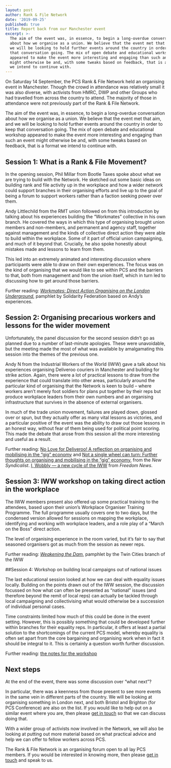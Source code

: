 ```yaml
---
layout: post
author: Rank & File Network
date: '2019-09-25'
published: true
title: Report back from our Manchester event
excerpt: >-
  The aim of the event was, in essence, to begin a long-overdue conversation
  about how we organise as a union. We believe that the event met that aim, and
  we will be looking to hold further events around the country in order to keep
  that conversation going. The mix of open debate and educational workshop
  appeared to make the event more interesting and engaging than such an event
  might otherwise be and, with some tweaks based on feedback, that is a format
  we intend to continue with.
---
```

On Saturday 14 September, the PCS Rank & File Network held an organising event in Manchester. Though the crowd in attendance was relatively small it was also diverse, with activists from HMRC, DWP and other Groups who had travelled from across the country to attend. The majority of those in attendance were not previously part of the Rank & File Network.

The aim of the event was, in essence, to begin a long-overdue conversation about how we organise as a union. We believe that the event met that aim, and we will be looking to hold further events around the country in order to keep that conversation going. The mix of open debate and educational workshop appeared to make the event more interesting and engaging than such an event might otherwise be and, with some tweaks based on feedback, that is a format we intend to continue with.

## Session 1: What is a Rank & File Movement?

In the opening session, Phil Millar from Bootle Taxes spoke about what we are trying to build with the Network. He sketched out some basic ideas on building rank and file activity up in the workplace and how a wider network could support branches in their organising efforts and live up to the goal of being a forum to support workers rather than a faction seeking power over them.

Andy Littlechild from the RMT union followed on from this introduction by talking about his experiences building the “Workmates” collective in his own branch. He covered the ways in which this type of organising brought union members and non-members, and permanent and agency staff, together against management and the kinds of collective direct action they were able to build within the workplace. Some of it part of official union campaigning, and much of it beyond that. Crucially, he also spoke honestly about mistakes made and lessons to learn from them.

This led into an extremely animated and interesting discussion where participants were able to draw on their own experiences. The focus was on the kind of organising that we would like to see within PCS and the barriers to that, both from management and from the union itself, which in turn led to discussing how to get around those barriers.

Further reading: [_Workmates: Direct Action Organising on the London Underground_](http://www.solfed.org.uk/solfed/tp-1-workmates-direct-action-workplace-organising-on-the-london-underground), pamphlet by Solidarity Federation based on Andy’s experiences.

## Session 2: Organising precarious workers and lessons for the wider movement

Unfortunately, the panel discussion for the second session didn’t go as planned due to a number of last-minute apologies. These were unavoidable, but the meeting made the most of what was available by amalgamating this session into the themes of the previous one.

Andy N from the Industrial Workers of the World (IWW) gave a talk about his experiences organising Deliveroo couriers in Manchester and building for strike action. Again, there were a lot of practical lessons to draw from the experience that could translate into other areas, particularly around the particular kind of organising that the Network is keen to build – where workers aren’t merely foot soldiers for plans put together by their reps but produce workplace leaders from their own numbers and an organising infrastructure that survives in the absence of external organisers.

In much of the trade union movement, failures are played down, glossed over or spun, but they actually offer as many vital lessons as victories, and a particular positive of the event was the ability to draw out those lessons in an honest way, without fear of them being used for political point scoring. This made the debate that arose from this session all the more interesting and useful as a result.

Further reading: [No Love for Deliveroo! A reflection on organising and mobilising in the “gig” economy](https://newsyndicalist.org/2019/02/15/manchester-deliveroo-strike/) and [Not a single wheel can turn: Further thoughts on organising and mobilising in the “gig” economy](https://newsyndicalist.org/2019/03/01/not-a-single-wheel-can-turn-further-thoughts-on-organising-and-mobilising-in-the-gig-economy/), from the _New Syndicalist_. [I, Wobbly — a new cycle of the IWW](https://freedomnews.org.uk/i-wobbly-a-new-cycle-of-the-iww/) from _Freedom News_.

## Session 3: IWW workshop on taking direct action in the workplace

The IWW members present also offered up some practical training to the attendees, based upon their union’s Workplace Organiser Training Programme. The full programme usually covers one to two days, but the condensed version allowed for sessions on mapping the workplace, identifying and working with workplace leaders, and a role play of a “March on the Boss” direct action.

The level of organising experience in the room varied, but it’s fair to say that seasoned organisers got as much from the session as newer reps.

Further reading: [_Weakening the Dam_](https://www.iww.org/history/library/branches/TwinCitiesGMB/weakining_the_dam), pamphlet by the Twin Cities branch of the IWW

##Session 4: Workshop on building local campaigns out of national issues

The last educational session looked at how we can deal with equality issues locally. Building on the points drawn out of the IWW session, the discussion focussed on how what can often be presented as “national” issues (and therefore beyond the remit of local reps) can actually be tackled through local campaigning and collectivising what would otherwise be a succession of individual personal cases.

Time constraints limited how much of this could be done in the event setting. However, this is possibly something that could be developed further within branches for their equality reps. In particular, it offers at least a partial solution to the shortcomings of the current PCS model, whereby equality is often set apart from the core bargaining and organising work when in fact it should be integral to it. This is certainly a question worth further discussion.

Further reading: [the notes for the workshop](https://equalitysessions.wordpress.com/2019/09/01/national-struggles-into-local-action/?fbclid=IwAR0M3esVCcq04aXhFj5hWXCvVFVGWlRMPkLUYLJYIQIkHicC882AnOCDlTc)

## Next steps

At the end of the event, there was some discussion over “what next”?

In particular, there was a keenness from those present to see more events in the same vein in different parts of the country. We will be looking at organising something in London next, and both Bristol and Brighton (for PCS Conference) are also on the list. If you would like to help out on a similar event where you are, then please [get in touch](mailto:hello@pcsrankandfile.com) so that we can discuss doing that.

With a wider group of activists now involved in the Network, we will also be looking at putting out more material based on what practical advice and help we can offer to fellow workers across PCS.

The Rank & File Network is an organising forum open to all lay PCS members. If you would be interested in knowing more, then please [get in touch](mailto:hello@pcsrankandfile.com) and speak to us.
